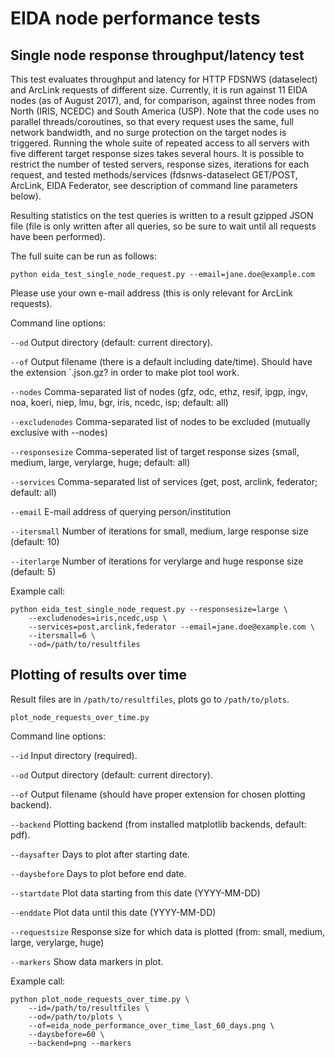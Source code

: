 EIDA node performance tests
===========================

Single node response throughput/latency test
--------------------------------------------

This test evaluates throughput and latency for HTTP FDSNWS (dataselect) and 
ArcLink requests of different size. Currently, it is run against 11 EIDA nodes 
(as of August 2017), and, for comparison, against three nodes from North 
(IRIS, NCEDC) and South America (USP). Note that the code uses no parallel
threads/coroutines, so that every request uses the same, full network 
bandwidth, and no surge protection on the target nodes is triggered.
Running the whole suite of repeated access to all servers with five
different target response sizes takes several hours. It is possible to restrict
the number of tested servers, response sizes, iterations for each request, and
tested methods/services (fdsnws-dataselect GET/POST, ArcLink, EIDA Federator,
see description of command line parameters below).

Resulting statistics on the test queries is written to a result 
gzipped JSON file (file is only written after all queries, so be sure to wait 
until all requests have been performed).

The full suite can be run as follows:

````
python eida_test_single_node_request.py --email=jane.doe@example.com
````

Please use your own e-mail address (this is only relevant for ArcLink 
requests).

Command line options:

  `--od`            Output directory (default: current directory).
                    
  `--of`            Output filename (there is a default including date/time).
                    Should have the extension `.json.gz? in order to make plot
                    tool work. 

  `--nodes`         Comma-separated list of nodes
                    (gfz, odc, ethz, resif, ipgp, ingv, noa, koeri, niep, lmu, 
                    bgr, iris, ncedc, isp; default: all)

  `--excludenodes`  Comma-separated list of nodes to be excluded (mutually
                    exclusive with --nodes)

  `--responsesize`  Comma-seperated list of target response sizes (small, 
                    medium, large, verylarge, huge; default: all)

  `--services`      Comma-separated list of services (get, post, arclink, 
                    federator; default: all)

  `--email`         E-mail address of querying person/institution

  `--itersmall`     Number of iterations for small, medium, large response size
                    (default: 10)

  `--iterlarge`     Number of iterations for verylarge and huge response size
                    (default: 5)

Example call:

````
python eida_test_single_node_request.py --responsesize=large \
    --excludenodes=iris,ncedc,usp \
    --services=post,arclink,federator --email=jane.doe@example.com \
    --itersmall=6 \
    --od=/path/to/resultfiles
````

Plotting of results over time
-----------------------------

Result files are in `/path/to/resultfiles`, plots go to `/path/to/plots`.

````
plot_node_requests_over_time.py
````

Command line options:

  `--id`            Input directory (required).
  
  `--od`            Output directory (default: current directory).
  
  `--of`            Output filename (should have proper extension for chosen
                    plotting backend).
  
  `--backend`       Plotting backend (from installed matplotlib backends,
                    default: pdf).
  
  `--daysafter`     Days to plot after starting date.
  
  `--daysbefore`    Days to plot before end date.
  
  `--startdate`     Plot data starting from this date (YYYY-MM-DD)
  
  `--enddate`       Plot data until this date (YYYY-MM-DD)
  
  `--requestsize`   Response size for which data is plotted (from: small, 
                    medium, large, verylarge, huge)
                    
  `--markers`       Show data markers in plot.


Example call:

````
python plot_node_requests_over_time.py \
    --id=/path/to/resultfiles \
    --od=/path/to/plots \
    --of=eida_node_performance_over_time_last_60_days.png \
    --daysbefore=60 \
    --backend=png --markers
````






